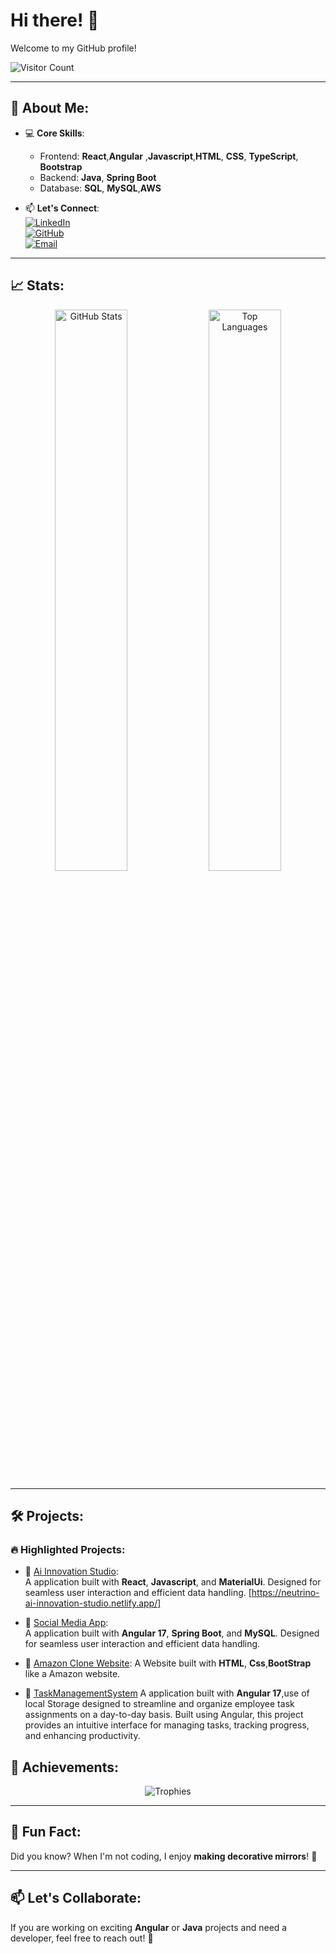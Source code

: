 # Hi there! 👋  
Welcome to my GitHub profile!  

![Visitor Count](https://komarev.com/ghpvc/?username=RutujaTathe&style=flat-square&color=blue)  

---

## 🚀 About Me:
- 💻 **Core Skills**: 
  - Frontend: **React**,**Angular** ,**Javascript**,**HTML**, **CSS**, **TypeScript**, **Bootstrap** 
  - Backend: **Java**, **Spring Boot**
  - Database: **SQL**, **MySQL**,**AWS**
 
- 📫 **Let's Connect**:  
  [![LinkedIn](https://img.shields.io/badge/-LinkedIn-blue?style=flat&logo=LinkedIn)](https://www.linkedin.com/in/rutuja-tathe-74328818b/)  
  [![GitHub](https://img.shields.io/badge/-GitHub-black?style=flat&logo=GitHub)](https://github.com/RutujaTathe)  
  [![Email](https://img.shields.io/badge/Email-Me-red?style=flat&logo=Gmail)](mailto:rutujatathe.2211@gmail.com)

---

## 📈 Stats:
<div align="center">
  <img src="https://github-readme-stats.vercel.app/api?username=RutujaTathe&show_icons=true&theme=radical" alt="GitHub Stats" width="48%" />
  <img src="https://github-readme-stats.vercel.app/api/top-langs/?username=RutujaTathe&layout=compact&theme=radical" alt="Top Languages" width="48%" />
</div>

---

## 🛠️ Projects:
### 🔥 Highlighted Projects:
- 🎯 [Ai Innovation Studio](https://github.com/RutujaTathe/NeutrinoAIStudio):  
  A application built with **React**, **Javascript**, and **MaterialUi**. Designed for seamless user interaction and efficient data handling.
  [https://neutrino-ai-innovation-studio.netlify.app/]
  
- 🎯 [Social Media App](https://github.com/RutujaTathe/Social-Media-App):  
  A application built with **Angular 17**, **Spring Boot**, and **MySQL**. Designed for seamless user interaction and efficient data handling.
  
- 🎯 [Amazon Clone Website](https://github.com/RutujaTathe/Amazon_clone):
     A Website built with **HTML**, **Css**,**BootStrap**  like a Amazon website.
  
- 🎯 [TaskManagementSystem](https://github.com/RutujaTathe/Task-Management-System)
  A application built with **Angular 17**,use of local Storage designed to streamline and organize employee task assignments on a day-to-day basis. Built using Angular, this project provides an intuitive interface for managing tasks, tracking progress, and enhancing productivity.


## 🌟 Achievements:
<div align="center">
  <img src="https://github-profile-trophy.vercel.app/?username=RutujaTathe&theme=onestar&row=1&no-frame=true" alt="Trophies" />
</div>

---

## 🎨 Fun Fact:
Did you know? When I'm not coding, I enjoy **making decorative mirrors**! 🌟

---

## 📫 Let's Collaborate:
If you are working on exciting **Angular** or **Java** projects and need a developer, feel free to reach out! 🚀
